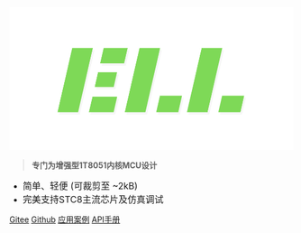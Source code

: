 <!-- _coverpage.md -->

<img src="_media/icon.svg" alt="logo" style="zoom:60%;" />

> **专门为增强型1T8051内核MCU设计**

- <font size=3>简单、轻便 (可裁剪至 ~2kB)</font>
- <font size=3>完美支持STC8主流芯片及仿真调试</font>


[Gitee](https://gitee.com/zeweni/ELL-8051-LIB)
[Github](https://github.com/zewen-i/8051-ELL-LIB)
[应用案例](zh-cn/app/app.md)
[API手册](https://8051-ell-api.vercel.app/index.html)
